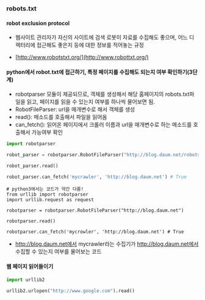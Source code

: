 ### robots.txt
#### robot exclusion protocol

- 웹사이트 관리자가 자신의 사이트에 검색 로봇이 자료를 수집해도 좋으며, 어느 디렉터리에 접근해도 좋은지 등에 대한 정보를 적어놓는 규정

- [http://www.robotstxt.org/](http://www.robottxt.org/)

#### python에서 robot.txt에 접근하기, 특정 페이지를 수집해도 되는지 여부 확인하기(3단계)
-  robotparser 모듈이 제공되므로, 객체를 생성해서 해당 홈페이지의 robots.txt파일을 읽고, 페이지를 읽을 수 있는지 여부를 하나씩 물어보면 됨.
- RobotFileParser: url을 매개변수로 해서 객체를 생성
- read(): 메소드를 호출해서 파일을 읽어옴
- can_fetch(): 읽어온 페이지에서 크롤러 이름과 url을 매개변수로 하는 메소드를 호출해서 가능여부 확인

```python
import robotparser

robot_parser = robotparser.RobotFileParser("http://blog.daum.net/robots.txt")

robot_parser.read()

robot_parser.can_fetch('mycrawler', 'http://blog.daum.net') # True
```

```python3
# python3에서는 코드가 약간 다름!
from urllib import robotparser
import urllib.request as request

robotparser = robotparser.RobotFileParser("http://blog.daum.net")

robotparser.read()

robotparser.can_fetch('mycrowler', 'http://blog.daum.net') # True
```


- http://blog.daum.net에서 mycrawler라는 수집기가 http://blog.daum.net에서 수집할 수 있는지 여부를 물어보는 코드





#### 웹 페이지 읽어들이기

```python
import urllib2

urllib2.urlopen("http://www.google.com").read()
```
